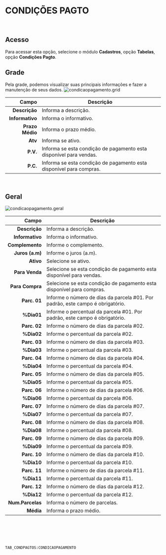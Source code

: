 # CONDIÇÕES PAGTO
<br>

## Acesso
Para acessar esta opção, selecione o módulo **Cadastros**, opção **Tabelas**, opção **Condições Pagto**.
<br>

## Grade
Pela grade, podemos visualizar suas principais informações e fazer a manutenção de seus dados.
![condicaopagamento.grid](https://raw.githubusercontent.com/netforcews/docs-erp/master/cadastros/imagens/condicaopagamento.grid.png)

Campo | Descrição
--:|---
**Descrição** | Informa a descrição.
**Informativo** | Informa o informativo.
**Prazo Médio** | Informa o prazo médio.
**Atv** | Informa se ativo.
**P.V.** | Informa se esta condição de pagamento esta disponível para vendas.
**P.C.** | Informa se esta condição de pagamento esta disponível para compras.
<br>

## Geral
![condicaopagamento.geral](https://raw.githubusercontent.com/netforcews/docs-erp/master/cadastros/imagens/condicaopagamento.geral.png)

Campo | Descrição
--:|---
**Descrição** | Informa a descrição.
**Informativo** | Informa o informativo.
**Complemento** | Informe o complemento.
**Juros (a.m)** | Informe o juros (a.m).
**Ativo** | Selecione se ativo.
**Para Venda** | Selecione se esta condição de pagamento esta disponível para vendas.
**Para Compra** | Selecione se esta condição de pagamento esta disponível para compras.
**Parc. 01** | Informe o número de dias da parcela #01. Por padrão, este campo é obrigatório.
**%Dia01** | Informe o percentual da parcela #01. Por padrão, este campo é obrigatório.
**Parc. 02** | Informe o número de dias da parcela #02.
**%Dia02** | Informe o percentual da parcela #02.
**Parc. 03** | Informe o número de dias da parcela #03.
**%Dia03** | Informe o percentual da parcela #03.
**Parc. 04** | Informe o número de dias da parcela #04.
**%Dia04** | Informe o percentual da parcela #04.
**Parc. 05** | Informe o número de dias da parcela #05.
**%Dia05** | Informe o percentual da parcela #05.
**Parc. 06** | Informe o número de dias da parcela #06.
**%Dia06** | Informe o percentual da parcela #06.
**Parc. 07** | Informe o número de dias da parcela #07.
**%Dia07** | Informe o percentual da parcela #07.
**Parc. 08** | Informe o número de dias da parcela #08.
**%Dia08** | Informe o percentual da parcela #08.
**Parc. 09** | Informe o número de dias da parcela #09.
**%Dia09** | Informe o percentual da parcela #09.
**Parc. 10** | Informe o número de dias da parcela #10.
**%Dia10** | Informe o percentual da parcela #10.
**Parc. 11** | Informe o número de dias da parcela #11.
**%Dia11** | Informe o percentual da parcela #11.
**Parc. 12** | Informe o número de dias da parcela #12.
**%Dia12** | Informe o percentual da parcela #12.
**Num.Parcelas** | Informa o número de parcelas.
**Média** | Informa o prazo médio.
<br>
<br>
<br>
<br>

```TAB_CONDPAGTOS:CONDICAOPAGAMENTO```
